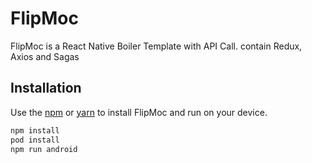 # FlipMoc

FlipMoc is a React Native Boiler Template with API Call.
contain Redux, Axios and Sagas

## Installation

Use the [npm](https://pip.pypa.io/en/stable/) or [yarn](https://pip.pypa.io/en/stable/) to install FlipMoc and run on your device.

```bash
npm install 
pod install
npm run android
```
